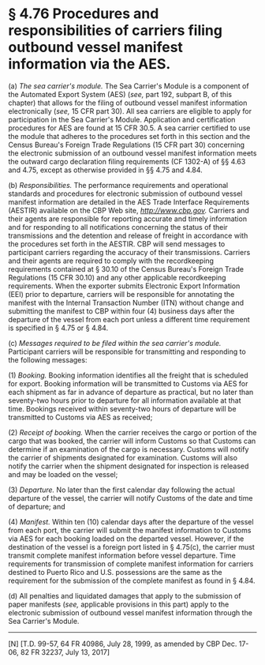 # § 4.76   Procedures and responsibilities of carriers filing outbound vessel manifest information via the AES.

(a) *The sea carrier's module.* The Sea Carrier's Module is a component of the Automated Export System (AES) (*see,* part 192, subpart B, of this chapter) that allows for the filing of outbound vessel manifest information electronically (*see,* 15 CFR part 30). All sea carriers are eligible to apply for participation in the Sea Carrier's Module. Application and certification procedures for AES are found at 15 CFR 30.5. A sea carrier certified to use the module that adheres to the procedures set forth in this section and the Census Bureau's Foreign Trade Regulations (15 CFR part 30) concerning the electronic submission of an outbound vessel manifest information meets the outward cargo declaration filing requirements (CF 1302-A) of §§ 4.63 and 4.75, except as otherwise provided in §§ 4.75 and 4.84.


(b) *Responsibilities.* The performance requirements and operational standards and procedures for electronic submission of outbound vessel manifest information are detailed in the AES Trade Interface Requirements (AESTIR) available on the CBP Web site, *http://www.cbp.gov.* Carriers and their agents are responsible for reporting accurate and timely information and for responding to all notifications concerning the status of their transmissions and the detention and release of freight in accordance with the procedures set forth in the AESTIR. CBP will send messages to participant carriers regarding the accuracy of their transmissions. Carriers and their agents are required to comply with the recordkeeping requirements contained at § 30.10 of the Census Bureau's Foreign Trade Regulations (15 CFR 30.10) and any other applicable recordkeeping requirements. When the exporter submits Electronic Export Information (EEI) prior to departure, carriers will be responsible for annotating the manifest with the Internal Transaction Number (ITN) without change and submitting the manifest to CBP within four (4) business days after the departure of the vessel from each port unless a different time requirement is specified in § 4.75 or § 4.84.


(c) *Messages required to be filed within the sea carrier's module.* Participant carriers will be responsible for transmitting and responding to the following messages:


(1) *Booking.* Booking information identifies all the freight that is scheduled for export. Booking information will be transmitted to Customs via AES for each shipment as far in advance of departure as practical, but no later than seventy-two hours prior to departure for all information available at that time. Bookings received within seventy-two hours of departure will be transmitted to Customs via AES as received;


(2) *Receipt of booking.* When the carrier receives the cargo or portion of the cargo that was booked, the carrier will inform Customs so that Customs can determine if an examination of the cargo is necessary. Customs will notify the carrier of shipments designated for examination. Customs will also notify the carrier when the shipment designated for inspection is released and may be loaded on the vessel;


(3) *Departure.* No later than the first calendar day following the actual departure of the vessel, the carrier will notify Customs of the date and time of departure; and


(4) *Manifest.* Within ten (10) calendar days after the departure of the vessel from each port, the carrier will submit the manifest information to Customs via AES for each booking loaded on the departed vessel. However, if the destination of the vessel is a foreign port listed in § 4.75(c), the carrier must transmit complete manifest information before vessel departure. Time requirements for transmission of complete manifest information for carriers destined to Puerto Rico and U.S. possessions are the same as the requirement for the submission of the complete manifest as found in § 4.84.


(d) All penalties and liquidated damages that apply to the submission of paper manifests (*see,* applicable provisions in this part) apply to the electronic submission of outbound vessel manifest information through the Sea Carrier's Module.



---

[N] [T.D. 99-57, 64 FR 40986, July 28, 1999, as amended by CBP Dec. 17-06, 82 FR 32237, July 13, 2017]





